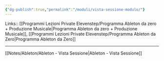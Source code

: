 ```yaml
---
{"dg-publish":true,"permalink":"/moduli/vista-sessione-modulo/"}
---
```


Links:: [[Programmi Lezioni Private Elevenstep/Programma Ableton da zero + Produzione Musicale\|Programma Ableton da zero + Produzione Musicale]], [[Programmi Lezioni Private Elevenstep/Programma Ableton da Zero\|Programma Ableton da Zero]]

---

[[Notes/Ableton/Ableton - Vista Sessione\|Ableton - Vista Sessione]] 





